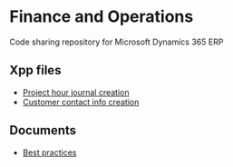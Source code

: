 # Finance and Operations
Code sharing repository for Microsoft Dynamics 365 ERP

## Xpp files
- [Project hour journal creation](https://eduardomessias.github.io/microsoft-dynamics-365/finance-and-operations/xpp/ProjJournalService.xpp)
- [Customer contact info creation](https://eduardomessias.github.io/microsoft-dynamics-365/finance-and-operations/xpp/CustTableService.xpp)

## Documents
- [Best practices](https://eduardomessias.github.io/microsoft-dynamics-365/finance-and-operations/docs/best-practices)

